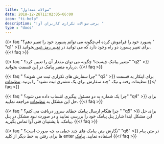 ```yaml
---
title: "سوالات متداول"
date: 2018-12-28T11:02:05+06:00
icon: "ti-help"
description: "برخی سوالات تکراری کاربران آوا "
type : "docs"
---
```


{{< faq "پسورد خود را فراموش کرده ام،چگونه می توانم پسورد خود را تغییر دهم؟ " "q1" >}}
 برای تغییر  پسورد دو راه وجود دارد که می توانید در [تغییر رمز عبور](../administrator/advicer/#تغییر-رمز-عبور)بخوانید.
{{</ faq >}}

{{< faq " متغیر پیامک چیست؟ چگونه می توان مقدار آن را تعیین کرد؟" "q2" >}}
درباره متغیر پیامک در  [این](../administrator/advicer/#تنظیمات) قسمت بخوانید.
{{</ faq >}}

{{< faq " چرا سفارش های تکراری ثبت می شوند؟" "q3" >}}
 برای اینکار به قسمت تنظیمات رفته و تیک "چند سفارش برای یک مشتری ثبت نشود" را بزنید. [تنظیمات](../administrator/organizer/#تنظیمات)
{{</ faq >}}

{{< faq " چرا یک شماره به دو مسئول پیگیری انتساب داده می شود؟" "q4" >}}
 برای حل این مشکل به [تنظیمات](../administrator/organizer/#تنظیمات) مراجعه نمایید.
{{</ faq >}}


{{< faq " چرا هنگام ارسال پیامک خطای سرور دریافت می کنم؟ " "q5" >}}
 برای حل این مشکل ابتدا شارژ پنل پیامک خود را بررسی نمایید و در صورت نبود مشکل در پنل پیامک، با پشتیبان فنی آوا تماس بگیرید.
{{</ faq >}}


{{< faq "  نگارش متن پیامک های چند خطی به چه صورت است؟" "q6" >}}
 در متن پیام ها برای رفتن به خط دیگر از کلید enter استفاده نمایید. [پیامک](../administrator/organizer/#پیامک)
{{</ faq >}}

